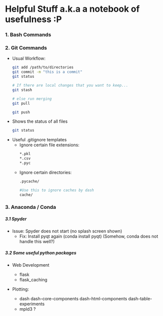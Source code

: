 # Helpful Stuff a.k.a a notebook of usefulness :P #


### 1. Bash Commands ###



### 2. Git Commands ###

- Usual Workflow:
    ```bash
    git add /path/to/directories
    git commit -m "this is a commit"
    git status

    # If there are local changes that you want to keep...
    git stash 

    # else run merging
    git pull

    git push
    ```
- Shows the status of all files 
    ```bash 
    git status
    ```
- Useful .gitignore templates
    - Ignore certain file extensions:
        ```bash
        *.pkl
        *.csv
        *.pyc
        ```
    - Ignore certain directories:
        ```bash
        .pycache/

        #Use this to ignore caches by dash
        cache/
        ```
    


### 3. Anaconda / Conda ###

##### 3.1 Spyder #####
- Issue: Spyder does not start (no splash screen shown)
    - Fix: Install pyqt again (conda install pyqt)
            (Somehow, conda does not handle this well?)

##### 3.2 Some useful python packages #####

- Web Development
    - flask
    - flask_caching

- Plotting:
    - dash dash-core-components dash-html-components dash-table-experiments
    - mpld3 ?

